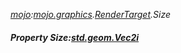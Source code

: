 _[mojo](../../modules/mojo/mojo-module.md):[mojo.graphics](../../modules/mojo/mojo-graphics.md).[RenderTarget](../../modules/mojo/mojo-graphics-rendertarget.md).Size_
##### Property Size:[std.geom.Vec2i](../../modules/std/std-geom-vec2i.md)
